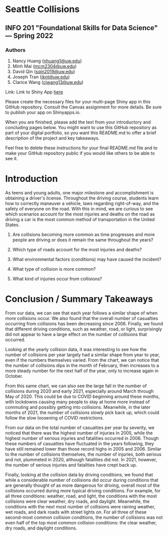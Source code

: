 # Seattle Collisions
## INFO 201 "Foundational Skills for Data Science" — Spring 2022

### Authors
1. Nancy Huang (nhuang1@uw.edu)
1. Minh Mai (mcm2304@uw.edu)
1. David Qin (sqin2019@uw.edu)
1. Joseph Tran (jknt@uw.edu)
1. Clarice Wang (cjwang13@uw.edu)

Link: Link to Shiny App [here](https://mcm2304.shinyapps.io/seattle-collisions/)

Please create the necessary files for your multi-page Shiny app in this GitHub repository. Consult the Canvas assignment for more details. Be sure to publish your app on Shinyapps.io.

When you are finished, please add the text from your introductory and concluding pages below. You might want to use this GitHub repository as part of your digital portfolio, so you want this README.md to offer a brief description of the project and key takeaways.

Feel free to delete these instructions for your final README.md file and to make your GitHub repository public if you would like others to be able to see it. 

# Introduction

As teens and young adults, one major milestone and accomplishment is obtaining a driver's license. Throughout the driving course, students learn how to correctly maneuver a vehicle, laws regarding right-of-way, and the safety of everyone on the road. With this in mind, we are curious to see which scenarios account for the most injuries and deaths on the road as driving a car is the most common method of transportation in the United States.

1. Are collisions becoming more common as time progresses and more people are driving or does it remain the same throughout the years?

1. Which type of roads account for the most injuries and deaths?

1. What environmental factors (conditions) may have caused the incident?

1. What type of collision is more common?

1. What kind of injuries occur from collisions?



# Conclusion / Summary Takeaways

From our data, we can see that each year follows a similar shape of when more collisions occur. We also found that the overall number of casualties occurring from collisions has been decreasing since 2006. Finally, we found that different driving conditions, such as weather, road, or light, surprisingly did not appear to have a large effect on the number of collisions that occurred. 

Looking at the yearly collision data, it was interesting to see how the number of collisions per year largely had a similar shape from year to year, even if the numbers themselves varied. From the chart, we can notice that the number of collisions dips in the month of February, then increases to a more steady number for the next half of the year, only to increase again in October. 

From this same chart, we can also see the large fall in the number of collisions during 2020 and early 2021, especially around March through May of 2020. This could be due to COVID beginning around these months, with lockdowns causing many people to stay at home more instead of commuting and possibly getting into collisions. Meanwhile, in the later months of 2021, the number of collisions slowly pick back up, which could follow the slow loosening of COVID restrictions.

From our data on the total number of casualties per year by severity, we noticed that there was the highest number of injuries in 2005, while the highest number of serious injuries and fatalities occurred in 2006. Though these numbers of casualties have fluctuated in the years following, they have still remained lower than those record highs in 2005 and 2006. Similar to the number of collisions themselves, the number of injuries, both serious and not, plummeted in 2020, although fatalities did not. In 2021, however, the number of serious injuries and fatalities have crept back up.

Finally, looking at the collision data by driving conditions, we found that while a considerable number of collisions did occur during conditions that are generally thought of as more dangerous for driving, overall most of the collisions occurred during more typical driving conditions. For example, for all three conditions: weather, road, and light, the conditions with the most collisions were clear weather, dry roads, and daylight. Meanwhile, the conditions with the next most number of collisions were raining weather, wet roads, and dark roads with street lights on. For all three of these second-most common collision conditions, the number of collisions was not even half of the top most common collision conditions: the clear weather, dry roads, and daylight conditions.

